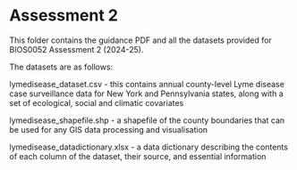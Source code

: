 # Assessment 2

This folder contains the guidance PDF and all the datasets provided for BIOS0052 Assessment 2 (2024-25).

The datasets are as follows: 

lymedisease_dataset.csv - this contains annual county-level Lyme disease case surveillance data for New York and Pennsylvania states, along with a set of ecological, social and climatic covariates

lymedisease_shapefile.shp - a shapefile of the county boundaries that can be used for any GIS data processing and visualisation

lymedisease_datadictionary.xlsx - a data dictionary describing the contents of each column of the dataset, their source, and essential information